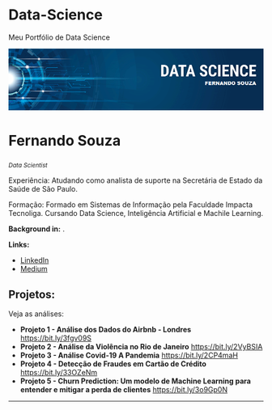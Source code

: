 # Data-Science
Meu Portfólio de Data Science


<p align="center">
  <img src="banner.png" >
</p>

# Fernando Souza
<sub>*Data Scientist* </sub>

Experiência: Atudando como analista de suporte na Secretária de Estado da Saúde de São Paulo.

Formação: Formado em Sistemas de Informação pela Faculdade Impacta Tecnoliga. Cursando Data Science, Inteligência Artificial e Machile Learning.

**Background in:** .

**Links:**
* [LinkedIn](https://www.linkedin.com/in/fernando-souza-7b980123/)
* [Medium](https://medium.com/@fernassouza)


## Projetos:
Veja as análises:

* **Projeto 1 - Análise dos Dados do Airbnb - Londres** https://bit.ly/3fgv09S
* **Projeto 2 - Análise da Violência no Rio de Janeiro** https://bit.ly/2VyBSIA
* **Projeto 3 - Análise Covid-19 A Pandemia** https://bit.ly/2CP4maH
* **Projeto 4 - Detecção de Fraudes em Cartão de Crédito** https://bit.ly/33OZeNm
* **Projeto 5 - Churn Prediction: Um modelo de Machine Learning para entender e mitigar a perda de clientes** https://bit.ly/3o9Gp0N

---
